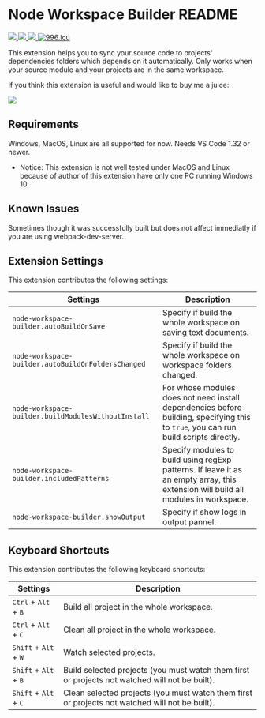# Node Workspace Builder README
<p>
  <a href="https://marketplace.visualstudio.com/items?itemName=EmilyWang.node-workspace-builder">
    <img src="https://vsmarketplacebadge.apphb.com/version-short/EmilyWang.node-workspace-builder.svg?style=flat-square">
  </a>
  <a href="https://marketplace.visualstudio.com/items?itemName=EmilyWang.node-workspace-builder">
    <img src="https://vsmarketplacebadge.apphb.com/installs-short/EmilyWang.node-workspace-builder.svg?style=flat-square">
  </a>
  <a href="https://marketplace.visualstudio.com/items?itemName=EmilyWang.node-workspace-builder">
    <img src="https://vsmarketplacebadge.apphb.com/rating-short/EmilyWang.node-workspace-builder.svg?style=flat-square">
  </a>
  <a href="https://996.icu">
    <img src="https://img.shields.io/badge/link-996.icu-red.svg" alt="996.icu" />
  </a>
</p>

This extension helps you to sync your source code to projects' dependencies folders which depends on it automatically. Only works when your source module and your projects are in the same workspace.

If you think this extension is useful and would like to buy me a juice:
<p>
  <a href="https://paypal.me/emily36107">
    <img src="https://img.shields.io/badge/donate-paypal-brightgreen.svg">
  </a>
</p>

## Requirements

Windows, MacOS, Linux are all supported for now. Needs VS Code 1.32 or newer.
* Notice: This extension is not well tested under MacOS and Linux because of author of this extension have only one PC running Windows 10.

## Known Issues

Sometimes though it was successfully built but does not affect immediatly if you are using webpack-dev-server.

## Extension Settings

This extension contributes the following settings:

| Settings                                            | Description                                                                                           |
|-----------------------------------------------------|-------------------------------------------------------------------------------------------------------|
| `node-workspace-builder.autoBuildOnSave`            | Specify if build the whole workspace on saving text documents.                                        |
| `node-workspace-builder.autoBuildOnFoldersChanged`  | Specify if build the whole workspace on workspace folders changed.                                    |
| `node-workspace-builder.buildModulesWithoutInstall` | For whose modules does not need install dependencies before building, specifying this to `true`, you can run build scripts directly.|
| `node-workspace-builder.includedPatterns`           | Specify modules to build using regExp patterns. If leave it as an empty array, this extension will build all modules in workspace.|
| `node-workspace-builder.showOutput`                 | Specify if show logs in output pannel.                                                                |

## Keyboard Shortcuts

This extension contributes the following keyboard shortcuts:

| Settings                | Description                                                                                           |
|-------------------------|-------------------------------------------------------------------------------------------------------|
| `Ctrl` + `Alt` + `B`    | Build all project in the whole workspace.                                                             |
| `Ctrl` + `Alt` + `C`    | Clean all project in the whole workspace.                                                             |
| `Shift` + `Alt` + `W`   | Watch selected projects.                                                                              |
| `Shift` + `Alt` + `B`   | Build selected projects (you must watch them first or projects not watched will not be built).        |
| `Shift` + `Alt` + `C`   | Clean selected projects (you must watch them first or projects not watched will not be built).        |
